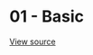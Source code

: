 # 01 - Basic 

[View source](https://github.com/jbaysolutions/vue-grid-layout/blob/master/website/docs/.vuepress/components/Example01Basic.vue)

<ClientOnly>
<Example01Basic></Example01Basic>
</ClientOnly>

